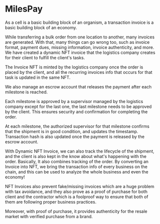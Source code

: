 # MilesPay

As a cell is a basic building block of an organism, a transaction invoice is a basic building block of an economy.

While transferring a bulk order from one location to another, many invoices are generated. With that, many things can go wrong too, such as invoice format, payment dues, missing information, invoice authenticity, and more. We have created a dynamic NFT invoice that the logistics company creates for their client to fulfill the client's tasks.

The Invoice NFT is minted by the logistics company once the order is placed by the client, and all the recurring invoices info that occurs for that task is updated in the same NFT.

We also manage an escrow account that releases the payment after each milestone is reached. 

Each milestone is approved by a supervisor managed by the logistics company except for the last one, the last milestone needs to be approved by the client. This ensures security and confirmation for completing the order.

At each milestone, the authorized supervisor for that milestone confirms that the shipment is in good condition, and updates the timestamp. Transaction hash is also updated once the payment is released by the escrow account.

With Dynamic NFT Invoice, we can also track the lifecycle of the shipment, and the client is also kept in the know about what's happening with the order.  Basically, It also combines tracking of the order.
By converting an Invoice into NFT, we bring the transaction info of every business on the chain, and this can be used to analyze the whole business and even the economy!

NFT Invoices also prevent fake/missing invoices which are a huge problem with tax avoidance, and they also prove as a proof of purchase for both client and the contractor which is a foolproof way to ensure that both of them are following proper business practices.

Moreover, with proof of purchase, it provides authenticity for the resale market with verified purchase from a brand.

